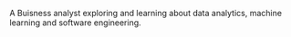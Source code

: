 Α Buisness analyst exploring and learning about data analytics, machine learning and software engineering.


